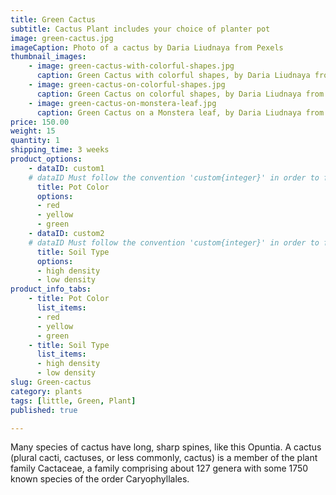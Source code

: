 ```yaml
---
title: Green Cactus
subtitle: Cactus Plant includes your choice of planter pot
image: green-cactus.jpg
imageCaption: Photo of a cactus by Daria Liudnaya from Pexels
thumbnail_images:
    - image: green-cactus-with-colorful-shapes.jpg
      caption: Green Cactus with colorful shapes, by Daria Liudnaya from Pexels
    - image: green-cactus-on-colorful-shapes.jpg
      caption: Green Cactus on colorful shapes, by Daria Liudnaya from Pexels
    - image: green-cactus-on-monstera-leaf.jpg
      caption: Green Cactus on a Monstera leaf, by Daria Liudnaya from Pexels
price: 150.00
weight: 15
quantity: 1
shipping_time: 3 weeks
product_options:
    - dataID: custom1
    # dataID Must follow the convention 'custom{integer}' in order to fully integrate the options into the shopping cart
      title: Pot Color
      options:
      - red
      - yellow
      - green
    - dataID: custom2
    # dataID Must follow the convention 'custom{integer}' in order to fully integrate the options into the shopping cart
      title: Soil Type
      options:
      - high density
      - low density
product_info_tabs:
    - title: Pot Color
      list_items:
      - red
      - yellow
      - green
    - title: Soil Type
      list_items:
      - high density
      - low density
slug: Green-cactus
category: plants
tags: [little, Green, Plant]
published: true

---
```


Many species of cactus have long, sharp spines, like this Opuntia. A cactus (plural cacti, cactuses, or less commonly, cactus) is a member of the plant family Cactaceae, a family comprising about 127 genera with some 1750 known species of the order Caryophyllales.